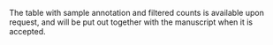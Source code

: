 The table with sample annotation and filtered counts is available upon request, and will be put out together with the manuscript when it is accepted.
